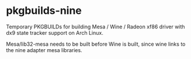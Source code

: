 pkgbuilds-nine
==============

Temporary PKGBUILDs for building Mesa / Wine / Radeon xf86 driver with dx9 state tracker support on Arch Linux.

Mesa/lib32-mesa needs to be built before Wine is built, since wine links to the nine adapter mesa libraries.
